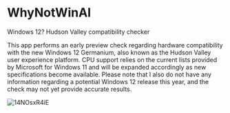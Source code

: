 # WhyNotWinAI
Windows 12? Hudson Valley compatibility checker

This app performs an early preview check regarding hardware compatibility with the new Windows 12 Germanium, also known as the Hudson Valley user experience platform. CPU support relies on the current lists provided by Microsoft for Windows 11 and will be expanded accordingly as new specifications become available. Please note that I also do not have any information regarding a potential Windows 12 release this year, and the check may not yet provide accurate results.

![14NOsxR4iE](https://github.com/builtbybel/WhyNotWinAI/assets/57478606/4cf82ff8-4096-4058-8bd3-9b0a179626b0)
